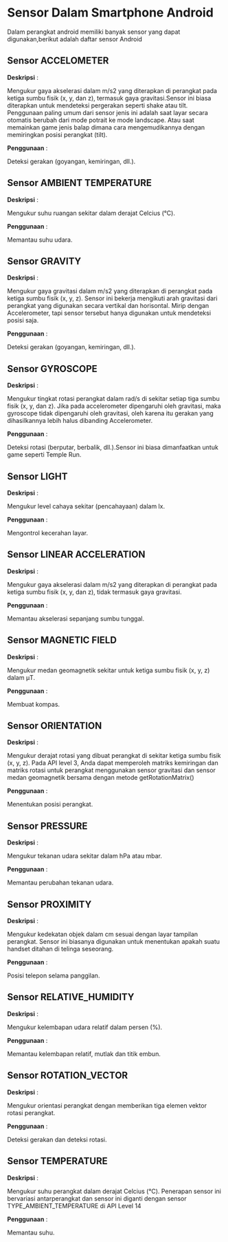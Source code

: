 # Sensor Dalam Smartphone Android
Dalam perangkat android memiliki banyak sensor yang dapat digunakan,berikut adalah daftar sensor Android
## Sensor ACCELOMETER
__Deskripsi__ : 

Mengukur gaya akselerasi dalam m/s2 yang diterapkan di perangkat pada ketiga sumbu fisik (x, y, dan z), termasuk gaya gravitasi.Sensor ini biasa diterapkan untuk mendeteksi pergerakan seperti shake atau tilt. Penggunaan paling umum dari sensor jenis ini adalah saat layar secara otomatis berubah dari mode potrait ke mode landscape. Atau saat memainkan game jenis balap dimana cara mengemudikannya dengan memiringkan posisi perangkat (tilt).

__Penggunaan__ : 

Deteksi gerakan (goyangan, kemiringan, dll.).

## Sensor AMBIENT TEMPERATURE
__Deskripsi__ : 

Mengukur suhu ruangan sekitar dalam derajat Celcius (°C).

__Penggunaan__ : 

Memantau suhu udara.

## Sensor GRAVITY
__Deskripsi__ : 

Mengukur gaya gravitasi dalam m/s2 yang diterapkan di perangkat pada ketiga sumbu fisik (x, y, z). Sensor ini bekerja mengikuti arah gravitasi dari perangkat yang digunakan secara vertikal dan horisontal. Mirip dengan Accelerometer, tapi sensor tersebut hanya digunakan untuk mendeteksi posisi saja.

__Penggunaan__ : 

Deteksi gerakan (goyangan, kemiringan, dll.).

## Sensor GYROSCOPE
__Deskripsi__ : 

Mengukur tingkat rotasi perangkat dalam rad/s di sekitar setiap tiga sumbu fisik (x, y, dan z). Jika pada accelerometer dipengaruhi oleh gravitasi, maka gyroscope tidak dipengaruhi oleh gravitasi, oleh karena itu gerakan yang dihasilkannya lebih halus dibanding Accelerometer.

__Penggunaan__ : 

Deteksi rotasi (berputar, berbalik, dll.).Sensor ini biasa dimanfaatkan untuk game seperti Temple Run.

## Sensor LIGHT
__Deskripsi__ : 

Mengukur level cahaya sekitar (pencahayaan) dalam lx.

__Penggunaan__ : 

Mengontrol kecerahan layar.
  
## Sensor LINEAR ACCELERATION
__Deskripsi__ : 

Mengukur gaya akselerasi dalam m/s2 yang diterapkan di perangkat pada ketiga sumbu fisik (x, y, dan z), tidak termasuk gaya gravitasi.

__Penggunaan__ : 

Memantau akselerasi sepanjang sumbu tunggal.

## Sensor MAGNETIC FIELD
__Deskripsi__ : 

Mengukur medan geomagnetik sekitar untuk ketiga sumbu fisik (x, y, z) dalam μT.

__Penggunaan__ : 

Membuat kompas.

## Sensor ORIENTATION
__Deskripsi__ : 

Mengukur derajat rotasi yang dibuat perangkat di sekitar ketiga sumbu fisik (x, y, z). Pada API level 3, Anda dapat memperoleh matriks kemiringan dan matriks rotasi untuk perangkat menggunakan sensor gravitasi dan sensor medan geomagnetik bersama dengan metode getRotationMatrix()

__Penggunaan__ : 

Menentukan posisi perangkat.

## Sensor PRESSURE	
__Deskripsi__ : 

Mengukur tekanan udara sekitar dalam hPa atau mbar.

__Penggunaan__ : 

Memantau perubahan tekanan udara.

## Sensor PROXIMITY	
__Deskripsi__ : 

Mengukur kedekatan objek dalam cm sesuai dengan layar tampilan perangkat. Sensor ini biasanya digunakan untuk menentukan apakah suatu handset ditahan di telinga seseorang.

__Penggunaan__ : 

Posisi telepon selama panggilan.

## Sensor RELATIVE_HUMIDITY
__Deskripsi__ : 

Mengukur kelembapan udara relatif dalam persen (%).

__Penggunaan__ : 

Memantau kelembapan relatif, mutlak dan titik embun.

## Sensor ROTATION_VECTOR
__Deskripsi__ : 

Mengukur orientasi perangkat dengan memberikan tiga elemen vektor rotasi perangkat.

__Penggunaan__ : 

Deteksi gerakan dan deteksi rotasi.

## Sensor TEMPERATURE
__Deskripsi__ : 

Mengukur suhu perangkat dalam derajat Celcius (°C). Penerapan sensor ini bervariasi antarperangkat dan sensor ini diganti dengan sensor TYPE_AMBIENT_TEMPERATURE di API Level 14

__Penggunaan__ : 

Memantau suhu.
